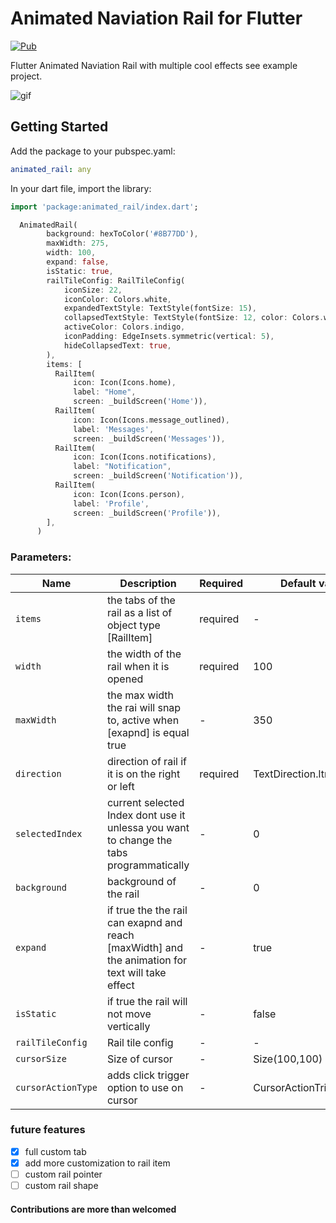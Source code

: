 # Animated Naviation Rail for Flutter

[![Pub](https://img.shields.io/pub/v/animated_rail.svg)](https://pub.dev/packages/animated_rail)

Flutter Animated Naviation Rail with multiple cool effects see example project.

![gif](https://github.com/youssefali424/AnimatedRail/blob/master/example.gif?raw=true)

## Getting Started

Add the package to your pubspec.yaml:

```yaml
animated_rail: any
```

In your dart file, import the library:

```Dart
import 'package:animated_rail/index.dart';
```

```Dart
  AnimatedRail(
        background: hexToColor('#8B77DD'),
        maxWidth: 275,
        width: 100,
        expand: false,
        isStatic: true,
        railTileConfig: RailTileConfig(
            iconSize: 22,
            iconColor: Colors.white,
            expandedTextStyle: TextStyle(fontSize: 15),
            collapsedTextStyle: TextStyle(fontSize: 12, color: Colors.white),
            activeColor: Colors.indigo,
            iconPadding: EdgeInsets.symmetric(vertical: 5),
            hideCollapsedText: true,
        ),
        items: [
          RailItem(
              icon: Icon(Icons.home),
              label: "Home",
              screen: _buildScreen('Home')),
          RailItem(
              icon: Icon(Icons.message_outlined),
              label: 'Messages',
              screen: _buildScreen('Messages')),
          RailItem(
              icon: Icon(Icons.notifications),
              label: "Notification",
              screen: _buildScreen('Notification')),
          RailItem(
              icon: Icon(Icons.person),
              label: 'Profile',
              screen: _buildScreen('Profile')),
        ],
      )
```

### Parameters:

| Name             | Description                                                                                      | Required | Default value     |
| ---------------- | ------------------------------------------------------------------------------------------------ | -------- | ----------------- |
| `items`          | the tabs of the rail as a list of object type [RailItem]                                         | required | -                 |
| `width`          | the width of the rail when it is opened                                                          | required | 100               |
| `maxWidth`       | the max width the rai will snap to, active when [exapnd] is equal true                           | -        | 350               |
| `direction`      | direction of rail if it is on the right or left                                                  | required | TextDirection.ltr |
| `selectedIndex`  | current selected Index dont use it unlessa you want to change the tabs programmatically          | -        | 0                 |
| `background`     | background of the rail                                                                           | -        | 0                 |
| `expand`         | if true the the rail can exapnd and reach [maxWidth] and the animation for text will take effect | -        | true              |
| `isStatic`       | if true the rail will not move vertically                                                        | -        | false             |
 |`railTileConfig`       | Rail tile config                                                    | -        | -             |
 |`cursorSize`       | Size of cursor                                                    | -        | Size(100,100)            |
  |`cursorActionType`       | adds click trigger option to use on cursor                                                    | -        | CursorActionTrigger.drag             |
### future features

- [x] full custom tab
- [x] add more customization to rail item
- [ ] custom rail pointer
- [ ] custom rail shape

#### Contributions are more than welcomed

